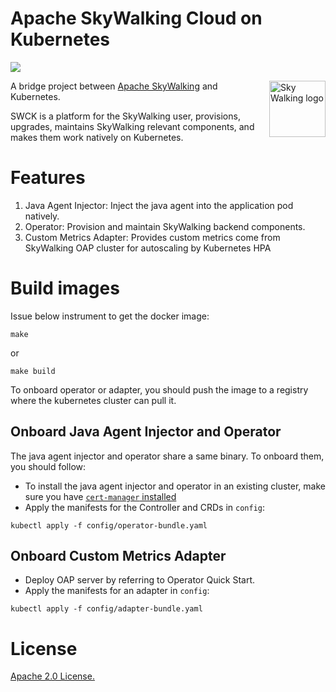 Apache SkyWalking Cloud on Kubernetes
============

![](https://github.com/apache/skywalking-swck/workflows/Build/badge.svg?branch=master)

<img src="http://skywalking.apache.org/assets/logo.svg" alt="Sky Walking logo" height="90px" align="right" />

A bridge project between [Apache SkyWalking](https://github.com/apache/skywalking) and Kubernetes.

SWCK is a platform for the SkyWalking user, provisions, upgrades, maintains SkyWalking relevant components, and makes them work natively on Kubernetes.

# Features

1. Java Agent Injector: Inject the java agent into the application pod natively.
1. Operator: Provision and maintain SkyWalking backend components.
1. Custom Metrics Adapter: Provides custom metrics come from SkyWalking OAP cluster for autoscaling by Kubernetes HPA

# Build images

Issue below instrument to get the docker image:

```
make
```

or 

```
make build
```

To onboard operator or adapter, you should push the image to a registry where the kubernetes cluster can pull it.

## Onboard Java Agent Injector and Operator

The java agent injector and operator share a same binary. To onboard them, you should follow:

* To install the java agent injector and operator in an existing cluster, make sure you have [`cert-manager` installed](https://cert-manager.io/docs/installation/)
* Apply the manifests for the Controller and CRDs in `config`:

 ```
 kubectl apply -f config/operator-bundle.yaml
 ```

## Onboard Custom Metrics Adapter

* Deploy OAP server by referring to Operator Quick Start.
* Apply the manifests for an adapter in `config`:

 ```
 kubectl apply -f config/adapter-bundle.yaml
 ```

# License
[Apache 2.0 License.](/LICENSE)

